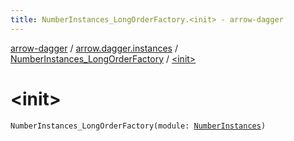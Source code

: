 ```yaml
---
title: NumberInstances_LongOrderFactory.<init> - arrow-dagger
---
```


[arrow-dagger](../../index.html) / [arrow.dagger.instances](../index.html) / [NumberInstances_LongOrderFactory](index.html) / [&lt;init&gt;](./-init-.html)

# &lt;init&gt;

`NumberInstances_LongOrderFactory(module: `[`NumberInstances`](../-number-instances/index.html)`)`
